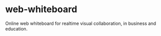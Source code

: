 # web-whiteboard
Online web whiteboard for realtime visual collaboration, in business and education.

